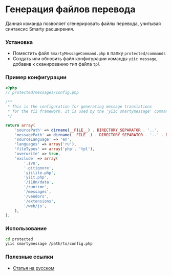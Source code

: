 Генерация файлов перевода
=========================

Данная команда позволяет сгенерировать файлы перевода, учитывая синтаксис Smarty расширения.

### Установка
* Поместить файл `SmartyMessageCommand.php` в папку `protected/commands`
* Создать или обновить файл конфигурации команды `yiic message`, добавив к сканированию тип файла `tpl`

### Пример конфигурации
```php
<?php
// protected/messages/config.php

/**
 * This is the configuration for generating message translations
 * for the Yii framework. It is used by the 'yiic smartymessage' command.
 */

return array(
    'sourcePath' => dirname(__FILE__) . DIRECTORY_SEPARATOR . '..',
    'messagePath' => dirname(__FILE__) . DIRECTORY_SEPARATOR . '..' . DIRECTORY_SEPARATOR . 'messages',
    'sourceLanguage' => 'en',
    'languages' => array('ru'),
    'fileTypes' => array('php', 'tpl'),
    'overwrite' => true,
    'exclude' => array(
        '.svn',
        '.gitignore',
        'yiilite.php',
        'yiit.php',
        '/i18n/data',
        '/runtime',
        '/messages',
        '/vendors',
        '/extensions',
        '/web/js',
    ),
);
```

### Использование
```bash
cd protected
yiic smartymessage /path/to/config.php
```


### Полезные ссылки
* [Статья на русском](http://devpad.ru/post/item/12/generate-file-translate-using-yii-ext-smarty-syntax.html)